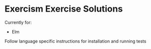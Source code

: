 # Exercism Exercise Solutions

Currently for:
* Elm

Follow language specific instructions for installation and running tests

